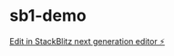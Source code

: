 # sb1-demo

[Edit in StackBlitz next generation editor ⚡️](https://stackblitz.com/~/github.com/crauch-4tier/sb1-demo)